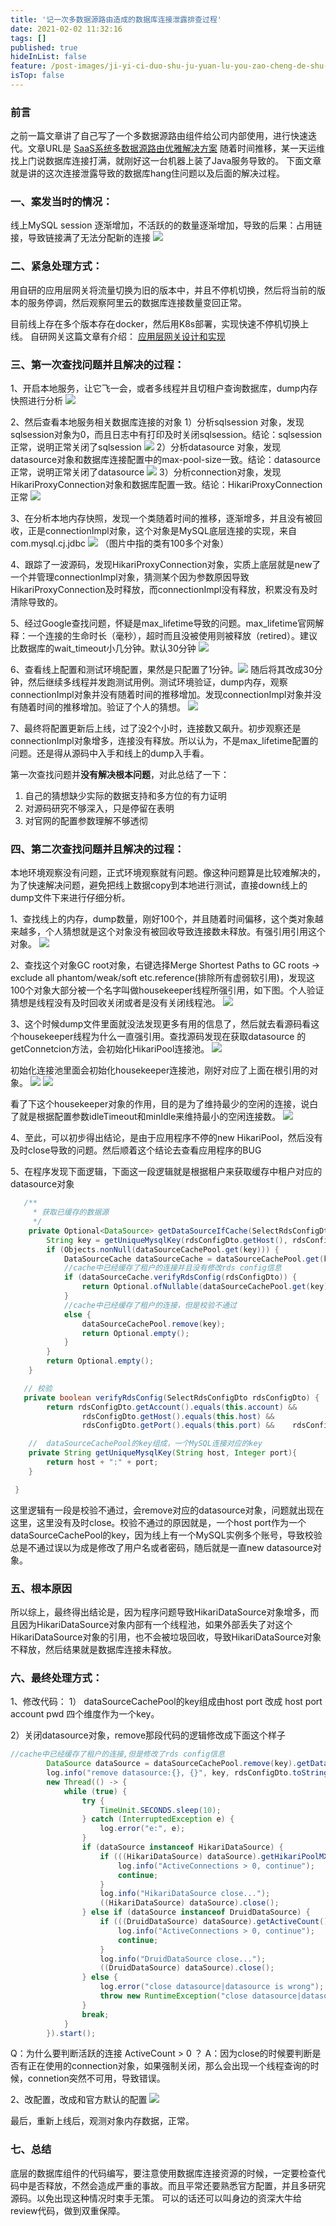 ```yaml
---
title: '记一次多数据源路由造成的数据库连接泄露排查过程'
date: 2021-02-02 11:32:16
tags: []
published: true
hideInList: false
feature: /post-images/ji-yi-ci-duo-shu-ju-yuan-lu-you-zao-cheng-de-shu-ju-ku-lian-jie-nei-cun-xie-lu.jpg
isTop: false
---
```

### 前言
之前一篇文章讲了自己写了一个多数据源路由组件给公司内部使用，进行快速迭代。文章URL是 [SaaS系统多数据源路由优雅解决方案](https://zhangyaoo.github.io/post/saas-xi-tong-duo-shu-ju-yuan-lu-you-you-ya-jie-jue-fang-an)
随着时间推移，某一天运维找上门说数据库连接打满，就刚好这一台机器上装了Java服务导致的。
下面文章就是讲的这次连接泄露导致的数据库hang住问题以及后面的解决过程。

### 一、案发当时的情况：
线上MySQL session 逐渐增加，不活跃的的数量逐渐增加，导致的后果：占用链接，导致链接满了无法分配新的连接
![](https://zhangyaoo.github.io/post-images/1612261925869.jpg)

### 二、紧急处理方式：
用自研的应用层网关将流量切换为旧的版本中，并且不停机切换，然后将当前的版本的服务停调，然后观察阿里云的数据库连接数量变回正常。

目前线上存在多个版本存在docker，然后用K8s部署，实现快速不停机切换上线。
自研网关这篇文章有介绍： [应用层网关设计和实现](ying-yong-ceng-wang-guan-she-ji-yu-shi-xian)

###  三、第一次查找问题并且解决的过程：
1、开启本地服务，让它飞一会，或者多线程并且切租户查询数据库，dump内存快照进行分析
![](https://zhangyaoo.github.io/post-images/1612253583270.png)

2、然后查看本地服务相关数据库连接的对象
        1）分析sqlsession 对象，发现sqlsession对象为0，而且日志中有打印及时关闭sqlsession。结论：sqlsession正常，说明正常关闭了sqlsession
        ![](https://zhangyaoo.github.io/post-images/1612237357285.png)
        2）分析datasource 对象，发现datasource对象和数据库连接配置中的max-pool-size一致。结论：datasource正常，说明正常关闭了datasource
        ![](https://zhangyaoo.github.io/post-images/1612237380060.png)
        3）分析connection对象，发现HikariProxyConnection对象和数据库配置一致。结论：HikariProxyConnection正常
        ![](https://zhangyaoo.github.io/post-images/1612237411657.png)

3、在分析本地内存快照，发现一个类随着时间的推移，逐渐增多，并且没有被回收，正是connectionImpl对象，这个对象是MySQL底层连接的实现，来自com.mysql.cj.jdbc
![](https://zhangyaoo.github.io/post-images/1612237433473.png)
（图片中指的类有100多个对象）

4、跟踪了一波源码，发现HikariProxyConnection对象，实质上底层就是new了一个并管理connectionImpl对象，猜测某个因为参数原因导致HikariProxyConnection及时释放，而connectionImpl没有释放，积累没有及时清除导致的。

5、经过Google查找问题，怀疑是max_lifetime导致的问题。max_lifetime官网解释：一个连接的生命时长（毫秒），超时而且没被使用则被释放（retired）。建议比数据库的wait_timeout小几分钟。默认30分钟
![](https://zhangyaoo.github.io/post-images/1612237640791.png)

6、查看线上配置和测试环境配置，果然是只配置了1分钟。![](https://zhangyaoo.github.io/post-images/1612262047685.jpg)
随后将其改成30分钟，然后继续多线程并发跑测试用例。测试环境验证，dump内存，观察connectionImpl对象并没有随着时间的推移增加。发现connectionImpl对象并没有随着时间的推移增加。验证了个人的猜想。
![](https://zhangyaoo.github.io/post-images/1612237699007.png)

7、最终将配置更新后上线，过了没2个小时，连接数又飙升。初步观察还是connectionImpl对象增多，连接没有释放。所以认为，不是max_lifetime配置的问题。还是得从源码中入手和线上的dump入手看。

第一次查找问题并**没有解决根本问题**，对此总结了一下：
1. 自己的猜想缺少实际的数据支持和多方位的有力证明
2. 对源码研究不够深入，只是停留在表明
3. 对官网的配置参数理解不够透彻

###  四、第二次查找问题并且解决的过程：
本地环境观察没有问题，正式环境观察就有问题。像这种问题算是比较难解决的，为了快速解决问题，避免把线上数据copy到本地进行测试，直接down线上的dump文件下来进行仔细分析。

1、查找线上的内存，dump数量，刚好100个，并且随着时间偏移，这个类对象越来越多，个人猜想就是这个对象没有被回收导致连接数未释放。有强引用引用这个对象。
![](https://zhangyaoo.github.io/post-images/1612420897419.png)

2、查找这个对象GC root对象，右键选择Merge Shortest Paths to GC roots -> exclude all phantom/weak/soft etc.reference(排除所有虚弱软引用)，发现这100个对象大部分被一个名字叫做housekeeper线程所强引用，如下图。个人验证猜想是线程没有及时回收关闭或者是没有关闭线程池。
![](https://zhangyaoo.github.io/post-images/1612423498302.png)

3、这个时候dump文件里面就没法发现更多有用的信息了，然后就去看源码看这个housekeeper线程为什么一直强引用。查找源码发现在获取datasource 的 getConnetcion方法，会初始化HikariPool连接池。
![](https://zhangyaoo.github.io/post-images/1612423896839.png)

初始化连接池里面会初始化housekeeper连接池，刚好对应了上面在根引用的对象。
![](https://zhangyaoo.github.io/post-images/1612423966034.png)
![](https://zhangyaoo.github.io/post-images/1612425624943.png)

看了下这个housekeeper对象的作用，目的是为了维持最少的空闲的连接，说白了就是根据配置参数idleTimeout和minIdle来维持最小的空闲连接数。
![](https://zhangyaoo.github.io/post-images/1612425545450.png)

4、至此，可以初步得出结论，是由于应用程序不停的new HikariPool，然后没有及时close导致的问题。然后顺着这个结论去查看应用程序的BUG

5、在程序发现下面逻辑，下面这一段逻辑就是根据租户来获取缓存中租户对应的datasource对象
```java
   /**
     * 获取已缓存的数据源
     */
    private Optional<DataSource> getDataSourceIfCache(SelectRdsConfigDto rdsConfigDto) {
        String key = getUniqueMysqlKey(rdsConfigDto.getHost(), rdsConfigDto.getPort());
        if (Objects.nonNull(dataSourceCachePool.get(key))) {
            DataSourceCache dataSourceCache = dataSourceCachePool.get(key);
            //cache中已经缓存了租户的连接并且没有修改rds config信息
            if (dataSourceCache.verifyRdsConfig(rdsConfigDto)) {
                return Optional.ofNullable(dataSourceCachePool.get(key).getDataSource());
            }
            //cache中已经缓存了租户的连接，但是校验不通过
            else {
                dataSourceCachePool.remove(key);
                return Optional.empty();
            }
        }
        return Optional.empty();
    }

   // 校验
   private boolean verifyRdsConfig(SelectRdsConfigDto rdsConfigDto) {
        return rdsConfigDto.getAccount().equals(this.account) &&
                rdsConfigDto.getHost().equals(this.host) &&
                rdsConfigDto.getPort().equals(this.port) &&    rdsConfigDto.getPwd().equals(this.pwd) &&；

    //  dataSourceCachePool的key组成，一个MySQL连接对应的key
    private String getUniqueMysqlKey(String host, Integer port){
        return host + ":" + port;
    }

 }
```
这里逻辑有一段是校验不通过，会remove对应的datasource对象，问题就出现在这里，这里没有及时close。校验不通过的原因就是，一个host port作为一个dataSourceCachePool的key，因为线上有一个MySQL实例多个账号，导致校验总是不通过误以为成是修改了用户名或者密码，随后就是一直new datasource对象。


###  五、根本原因
所以综上，最终得出结论是，因为程序问题导致HikariDataSource对象增多，而且因为HikariDataSource对象内部有一个线程池，如果外部丢失了对这个HikariDataSource对象的引用，也不会被垃圾回收，导致HikariDataSource对象不释放，然后结果就是数据库连接未释放。

### 六、最终处理方式：
1、修改代码：
1） dataSourceCachePool的key组成由host port 改成 host port account pwd 四个维度作为一个key。

2）关闭datasource对象，remove那段代码的逻辑修改成下面这个样子
```java
//cache中已经缓存了租户的连接,但是修改了rds config信息
        DataSource dataSource = dataSourceCachePool.remove(key).getDataSource();
        log.info("remove datasource:{}, {}", key, rdsConfigDto.toString());
        new Thread(() -> {
            while (true) {
                try {
                    TimeUnit.SECONDS.sleep(10);
                } catch (InterruptedException e) {
                    log.error("e:", e);
                }
                if (dataSource instanceof HikariDataSource) {
                    if (((HikariDataSource) dataSource).getHikariPoolMXBean().getActiveConnections() > 0){
                        log.info("ActiveConnections > 0, continue");
                        continue;
                    }
                    log.info("HikariDataSource close...");
                    ((HikariDataSource) dataSource).close();
                } else if (dataSource instanceof DruidDataSource) {
                    if (((DruidDataSource) dataSource).getActiveCount() > 0) {
                        log.info("ActiveConnections > 0, continue");
                        continue;
                    }
                    log.info("DruidDataSource close...");
                    ((DruidDataSource) dataSource).close();
                } else {
                    log.error("close datasource|datasource is wrong");
                    throw new RuntimeException("close datasource|datasource is wrong");
                }
                break;
            }
        }).start();
```

Q：为什么要判断活跃的连接 ActiveCount > 0 ？
A：因为close的时候要判断是否有正在使用的connection对象，如果强制关闭，那么会出现一个线程查询的时候，connetion突然不可用，导致错误。

2、改配置，改成和官方默认的配置
![](https://zhangyaoo.github.io/post-images/1612426469625.png)

最后，重新上线后，观测对象内存数据，正常。

### 七、总结
底层的数据库组件的代码编写，要注意使用数据库连接资源的时候，一定要检查代码中是否释放，不然会造成严重的事故。而且平常还要熟悉官方配置，并且多研究源码。以免出现这种情况时束手无策。
可以的话还可以叫身边的资深大牛给review代码，做到双重保障。